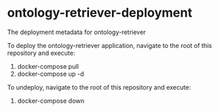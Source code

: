 # ontology-retriever-deployment
The deployment metadata for ontology-retriever

To deploy the ontology-retriever application, navigate to the root of this repository and execute:
1. docker-compose pull
2. docker-compose up -d

To undeploy, navigate to the root of this repository and execute:
1. docker-compose down
